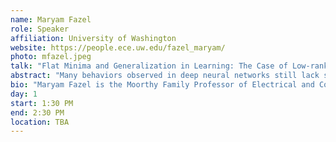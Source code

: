 ```yaml
---
name: Maryam Fazel
role: Speaker
affiliation: University of Washington
website: https://people.ece.uw.edu/fazel_maryam/
photo: mfazel.jpeg
talk: "Flat Minima and Generalization in Learning: The Case of Low-rank Matrix Recovery"
abstract: "Many behaviors observed in deep neural networks still lack satisfactory explanation; e.g., how does an overparameterized neural network avoid overfitting and generalize to unseen data? Empirical evidence suggests that generalization depends on which zero-loss local minimum is attained during training. The shape of the training loss around a local minimum affects the model’s performance: “Flat” minima---around which the loss grows slowly—appear to generalize well. Clarifying this phenomenon helps explain generalization properties, which still largely remain a mystery.<br> In this talk we focus on a simple class of overparameterized nonlinear models, those arising in low-rank matrix recovery. We study several key models: matrix sensing, phase retrieval, robust Principal Component Analysis, covariance matrix estimation, and single hidden layer neural networks with quadratic activation. We prove that in these models, flat minima (measured by average curvature) exactly recover the ground truth under standard statistical assumptions, and we prove weak recovery for matrix completion. These results suggest (i) a theoretical basis for favoring methods that bias iterates towards flat solutions, (ii) use of Hessian trace as a good regularizer. Since the landscape properties we prove are algorithm-agnostic, a future direction is to pair these findings with the analysis of common training algorithms to better understand the interplay between the loss landscape and algorithmic implicit bias."
bio: "Maryam Fazel is the Moorthy Family Professor of Electrical and Computer Engineering at the University of Washington, with adjunct appointments in Computer Science and Engineering, Mathematics, and Statistics. Maryam received her MS and PhD from Stanford University, her BS from Sharif University of Technology in Iran, and was a postdoctoral scholar at Caltech before joining UW. She is a recipient of the NSF Career Award, UWEE Outstanding Teaching Award, and UAI conference Best Student Paper Award with her student. She directs the Institute for Foundations of Data Science (IFDS), a multi-site NSF TRIPODS Institute. She serves on the Editorial board of the MOS-SIAM Book Series on Optimization, is an Associate Editor of the SIAM Journal on Mathematics of Data Science and an Action Editor of Journal of Machine Learning Research. Her current research interests are in the area of optimization in machine learning and control."
day: 1
start: 1:30 PM
end: 2:30 PM
location: TBA
---
```

